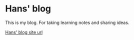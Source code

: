 Hans' blog
===

This is my blog. For taking learning notes and sharing ideas.

[Hans' blog site url](https://hans-tsai.github.io/hans_blog/)